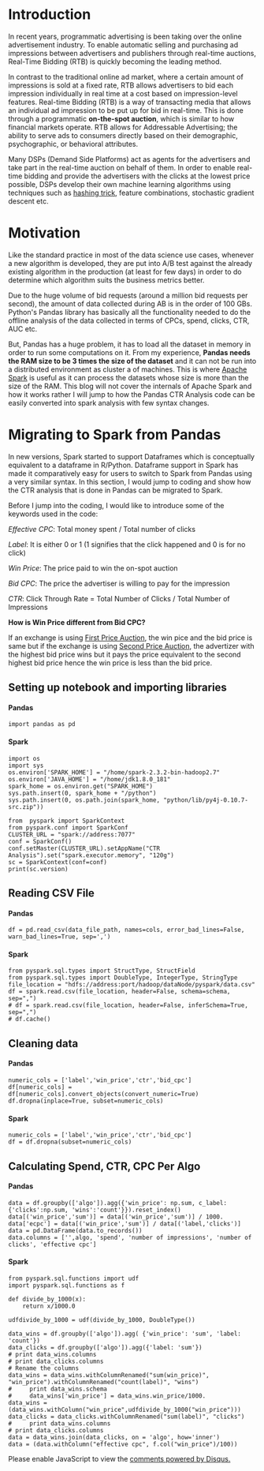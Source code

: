 <!-- 
.. title: Click Through Rate Analysis using Spark
.. slug: ctr-analysis-using-spark
.. date: 2019-02-21 02:13:21 UTC+05:30
.. tags: Machine Learning, Data Science
.. category: 
.. link: 
.. description: 
.. type: text
-->

# Introduction

In recent years, programmatic advertising is been taking over the online advertisement industry. To enable automatic selling and purchasing ad impressions between advertisers and publishers through real-time auctions, Real-Time Bidding (RTB) is quickly becoming the leading method.

In contrast to the traditional online ad market, where a certain amount of impressions is sold at a fixed rate, RTB allows advertisers to bid each impression individually in real time at a cost based on impression-level features. Real-time Bidding (RTB) is a way of transacting media that allows an individual ad impression to be put up for bid in real-time. This is done through a programmatic **on-the-spot auction**, which is similar to how financial markets operate. RTB allows for Addressable Advertising; the ability to serve ads to consumers directly based on their demographic, psychographic, or behavioral attributes.

Many DSPs (Demand Side Platforms) act as agents for the advertisers and take part in the real-time auction on behalf of them. In order to enable real-time bidding and provide the advertisers with the clicks at the lowest price possible, DSPs develop their own machine learning algorithms using techniques such as [hashing trick](https://en.wikipedia.org/wiki/Feature_hashing), feature combinations, stochastic gradient descent etc.

# Motivation

Like the standard practice in most of the data science use cases, whenever a new algorithm is developed, they are put into A/B test against the already existing algorithm in the production (at least for few days) in order to do determine which algorithm suits the business metrics better. 

Due to the huge volume of bid requests (around a million bid requests per second), the amount of data collected during AB is in the order of 100 GBs. Python's Pandas library has basically all the functionality needed to do the offline analysis of the data collected in terms of CPCs, spend, clicks, CTR, AUC etc. 

But, Pandas has a huge problem, it has to load all the dataset in memory in order to run some computations on it. From my experience, **Pandas needs the RAM size to be 3 times the size of the dataset** and it can not be run into a distributed environment as cluster a of machines. This is where [Apache Spark](https://spark.apache.org/) is useful as it can process the datasets whose size is more than the size of the RAM. This blog will not cover the internals of Apache Spark and how it works rather I will jump to how the Pandas CTR Analysis code can be easily converted into spark analysis with few syntax changes.


# Migrating to Spark from Pandas

In new versions, Spark started to support Dataframes which is conceptually equivalent to a dataframe in R/Python. Dataframe support in Spark has made it comparatively easy for users to switch to Spark from Pandas using a very similar syntax. In this section, I would jump to coding and show how the CTR analysis that is done in Pandas can be migrated to Spark. 

Before I jump into the coding, I would like to introduce some of the keywords used in the code:

*Effective CPC*: Total money spent / Total number of clicks

*Label*: It is either 0 or 1 (1 signifies that the click happened and 0 is for no click)

*Win Price*: The price paid to win the on-spot auction

*Bid CPC*: The price the advertiser is willing to pay for the impression

*CTR*: Click Through Rate = Total Number of Clicks / Total Number of Impressions

**How is Win Price different from Bid CPC?**

If an exchange is using [First Price Auction](https://en.wikipedia.org/wiki/First-price_sealed-bid_auction), the win pice and the bid price is same but if the exchange is using [Second Price Auction](https://en.wikipedia.org/wiki/Generalized_second-price_auction), the advertizer with the highest bid price wins but it pays the price equivalent to the second highest bid price hence the win price is less than the bid price.

## **Setting up notebook and importing libraries**

#### **Pandas**

	import pandas as pd

#### **Spark**

	import os
	import sys
	os.environ['SPARK_HOME'] = "/home/spark-2.3.2-bin-hadoop2.7"
	os.environ['JAVA_HOME'] = "/home/jdk1.8.0_181"
	spark_home = os.environ.get("SPARK_HOME")
	sys.path.insert(0, spark_home + "/python")
	sys.path.insert(0, os.path.join(spark_home, "python/lib/py4j-0.10.7-src.zip"))

	from  pyspark import SparkContext
	from pyspark.conf import SparkConf
	CLUSTER_URL = "spark://address:7077"
	conf = SparkConf()
	conf.setMaster(CLUSTER_URL).setAppName("CTR Analysis").set("spark.executor.memory", "120g")
	sc = SparkContext(conf=conf)
	print(sc.version)

## **Reading CSV File**

#### **Pandas**

	df = pd.read_csv(data_file_path, names=cols, error_bad_lines=False, warn_bad_lines=True, sep=',')

#### **Spark**

	from pyspark.sql.types import StructType, StructField
	from pyspark.sql.types import DoubleType, IntegerType, StringType
	file_location = "hdfs://address:port/hadoop/dataNode/pyspark/data.csv"
	df = spark.read.csv(file_location, header=False, schema=schema, sep=",")
	# df = spark.read.csv(file_location, header=False, inferSchema=True, sep=",")
	# df.cache()

## **Cleaning data**

#### **Pandas**

	numeric_cols = ['label','win_price','ctr','bid_cpc']
	df[numeric_cols] = df[numeric_cols].convert_objects(convert_numeric=True)
	df.dropna(inplace=True, subset=numeric_cols)


#### **Spark**

	numeric_cols = ['label','win_price','ctr','bid_cpc']
	df = df.dropna(subset=numeric_cols)


## **Calculating Spend, CTR, CPC Per Algo**

#### **Pandas**

	data = df.groupby(['algo']).agg({'win_price': np.sum, c_label:{'clicks':np.sum, 'wins':'count'}}).reset_index()
    data[('win_price','sum')] = data[('win_price','sum')] / 1000.
    data['ecpc'] = data[('win_price','sum')] / data[('label,'clicks')]
    data = pd.DataFrame(data.to_records())
    data.columns = ['',algo, 'spend', 'number of impressions', 'number of clicks', 'effective cpc']


#### **Spark**

	from pyspark.sql.functions import udf
	import pyspark.sql.functions as f

	def divide_by_1000(x):
    	return x/1000.0

	udfdivide_by_1000 = udf(divide_by_1000, DoubleType())

	data_wins = df.groupby(['algo']).agg( {'win_price': 'sum', 'label: 'count'})
    data_clicks = df.groupby(['algo']).agg({'label: 'sum'})
    # print data_wins.columns
    # print data_clicks.columns
    # Rename the columns
    data_wins = data_wins.withColumnRenamed("sum(win_price)", "win_price").withColumnRenamed("count(label)", "wins")
	#     print data_wins.schema
	#     data_wins['win_price'] = data_wins.win_price/1000.
    data_wins = (data_wins.withColumn("win_price",udfdivide_by_1000("win_price")))
    data_clicks = data_clicks.withColumnRenamed("sum(label)", "clicks")
	#     print data_wins.columns
    # print data_clicks.columns
    data = data_wins.join(data_clicks, on = 'algo', how='inner')
    data = (data.withColumn("effective cpc", f.col("win_price")/100))




<div id="disqus_thread"></div>
<script>
/**
* RECOMMENDED CONFIGURATION VARIABLES: EDIT AND UNCOMMENT THE SECTION BELOW TO INSERT DYNAMIC VALUES FROM YOUR PLATFORM OR CMS.
* LEARN WHY DEFINING THESE VARIABLES IS IMPORTANT: https://disqus.com/admin/universalcode/#configuration-variables
*/
/*
var disqus_config = function () {
this.page.url = PAGE_URL; // Replace PAGE_URL with your page's canonical URL variable
this.page.identifier = PAGE_IDENTIFIER; // Replace PAGE_IDENTIFIER with your page's unique identifier variable
};
*/
(function() { // DON'T EDIT BELOW THIS LINE
var d = document, s = d.createElement('script');

s.src = '//avoyage.disqus.com/embed.js';

s.setAttribute('data-timestamp', +new Date());
(d.head || d.body).appendChild(s);
})();
</script>
<noscript>Please enable JavaScript to view the <a href="https://disqus.com/?ref_noscript" rel="nofollow">comments powered by Disqus.</a></noscript>

